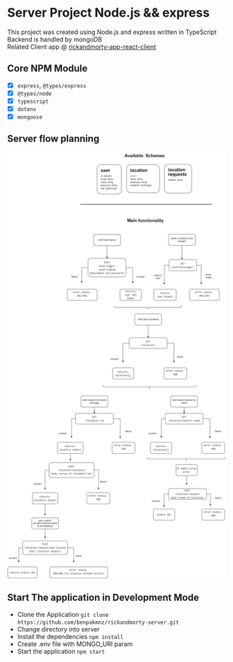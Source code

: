 # Server Project Node.js && express

This project was created using Node.js and express written in TypeScript
Backend is handled by mongoDB <br />
Related Client app @ [rickandmorty-app-react-client](https://github.com/benpakmnz/rickandmorty-client)

## Core NPM Module

- [x] `express`, `@types/express`
- [x] `@types/node`
- [x] `typescript`
- [x] `dotenv`
- [x] `mongoose`

## Server flow planning

![Workflow](https://github.com/benpakmnz/rickandmorty-server/blob/main/wiki/app-server-planning.jpg)

## Start The application in Development Mode

- Clone the Application `git clone https://github.com/benpakmnz/rickandmorty-server.git`
- Change directory into server
- Install the dependencies `npm install`
- Create .env file with MONGO_URI param
- Start the application `npm start`
